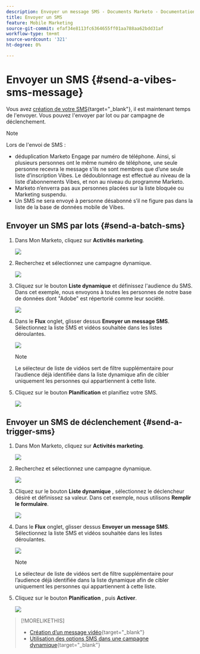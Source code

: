 ```yaml
---
description: Envoyer un message SMS - Documents Marketo - Documentation du produit
title: Envoyer un SMS
feature: Mobile Marketing
source-git-commit: efaf34e8113fc6364655ff01aa788aa62bdd31af
workflow-type: tm+mt
source-wordcount: '321'
ht-degree: 0%

---
```


# Envoyer un SMS {#send-a-vibes-sms-message}

Vous avez [création de votre SMS](/help/marketo/product-docs/mobile-marketing/vibes-sms-messages/create-an-sms-message.md){target="_blank"}, il est maintenant temps de l&#39;envoyer. Vous pouvez l&#39;envoyer par lot ou par campagne de déclenchement.

>[!NOTE]
>
>Lors de l&#39;envoi de SMS :
>
>* déduplication Marketo Engage par numéro de téléphone. Ainsi, si plusieurs personnes ont le même numéro de téléphone, une seule personne recevra le message s’ils ne sont membres que d’une seule liste d’inscription Vibes. Le dédoublonnage est effectué au niveau de la liste d’abonnements Vibes, et non au niveau du programme Marketo.
>* Marketo n’enverra pas aux personnes placées sur la liste bloquée ou Marketing suspendu.
>* Un SMS ne sera envoyé à personne désabonné s’il ne figure pas dans la liste de la base de données mobile de Vibes.

## Envoyer un SMS par lots {#send-a-batch-sms}

1. Dans Mon Marketo, cliquez sur **Activités marketing**.

   ![](assets/send-an-sms-message-1.png)

1. Recherchez et sélectionnez une campagne dynamique.

   ![](assets/send-an-sms-message-2.png)

1. Cliquez sur le bouton **Liste dynamique** et définissez l&#39;audience du SMS. Dans cet exemple, nous envoyons à toutes les personnes de notre base de données dont &quot;Adobe&quot; est répertorié comme leur société.

   ![](assets/send-an-sms-message-3.png)

1. Dans le **Flux** onglet, glisser dessus **Envoyer un message SMS**. Sélectionnez la liste SMS et vidéos souhaitée dans les listes déroulantes.

   ![](assets/send-an-sms-message-4.png)

   >[!NOTE]
   >
   >Le sélecteur de liste de vidéos sert de filtre supplémentaire pour l’audience déjà identifiée dans la liste dynamique afin de cibler uniquement les personnes qui appartiennent à cette liste.

1. Cliquez sur le bouton **Planification** et planifiez votre SMS.

   ![](assets/send-an-sms-message-5.png)

## Envoyer un SMS de déclenchement {#send-a-trigger-sms}

1. Dans Mon Marketo, cliquez sur **Activités marketing**.

   ![](assets/send-an-sms-message-6.png)

1. Recherchez et sélectionnez une campagne dynamique.

   ![](assets/send-an-sms-message-7.png)

1. Cliquez sur le bouton **Liste dynamique** , sélectionnez le déclencheur désiré et définissez sa valeur. Dans cet exemple, nous utilisons **Remplir le formulaire**.

   ![](assets/send-an-sms-message-8.png)

1. Dans le **Flux** onglet, glisser dessus **Envoyer un message SMS**. Sélectionnez la liste SMS et vidéos souhaitée dans les listes déroulantes.

   ![](assets/send-an-sms-message-9.png)

   >[!NOTE]
   >
   >Le sélecteur de liste de vidéos sert de filtre supplémentaire pour l’audience déjà identifiée dans la liste dynamique afin de cibler uniquement les personnes qui appartiennent à cette liste.

1. Cliquez sur le bouton **Planification** , puis **Activer**.

   ![](assets/send-an-sms-message-10.png)

>[!MORELIKETHIS]
>
>* [Création d’un message vidéo](/help/marketo/product-docs/mobile-marketing/vibes-sms-messages/create-a-vibes-sms-message.md){target="_blank"}
>* [Utilisation des options SMS dans une campagne dynamique](/help/marketo/product-docs/mobile-marketing/vibes-sms-messages/using-sms-options-in-a-smart-campaign.md){target="_blank"}
